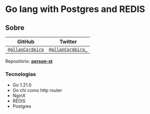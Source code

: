 # Go lang with Postgres and REDIS


## Sobre

| GitHub | Twitter |
| ------ | --------- |
| [`@allanCordeiro`](https://github.com/allanCordeiro) | [`@allanCordeiro_`](https://twitter.com/allanCordeiro_) |

Repositório: [**person-st**](https://github.com/allanCordeiro/person-st)


### Tecnologias

- Go 1.21.0
- Go chi como http router
- NginX
- REDIS
- Postgres
